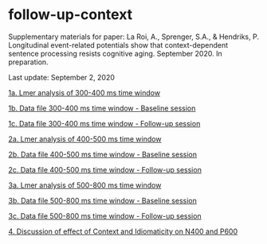 # follow-up-context

Supplementary materials for paper: La Roi, A., Sprenger, S.A., & Hendriks, P. Longitudinal event-related potentials show that context-dependent sentence processing resists cognitive aging. September 2020. In preparation.

Last update: September 2, 2020


[1a. Lmer analysis of 300-400 ms time window](./Analysis_300-400ms_time_window.Rmd)

[1b. Data file 300-400 ms time window - Baseline session](./300-400_agg.rdat)

[1c. Data file 300-400 ms time window - Follow-up session](./S3.300-400_agg_v3.rdat)

[2a. Lmer analysis of 400-500 ms time window](./Analysis_400-500ms_time_window.Rmd)

[2b. Data file 400-500 ms time window - Baseline session](./400-500_agg.rdat)

[2c. Data file 400-500 ms time window - Follow-up session](./S3.400-500_agg_v3.rdat)

[3a. Lmer analysis of 500-800 ms time window](./Analysis_500-800ms_time_window.Rmd)

[3b. Data file 500-800 ms time window - Baseline session](./500-800_agg.rdat)

[3c. Data file 500-800 ms time window - Follow-up session](./S3.500-800_agg_v3.rdat)

[4. Discussion of effect of Context and Idiomaticity on N400 and P600](./Longitudinal_effects_of_Context_and_Idiomaticity_on_the_N400_and_P600.pdf)

